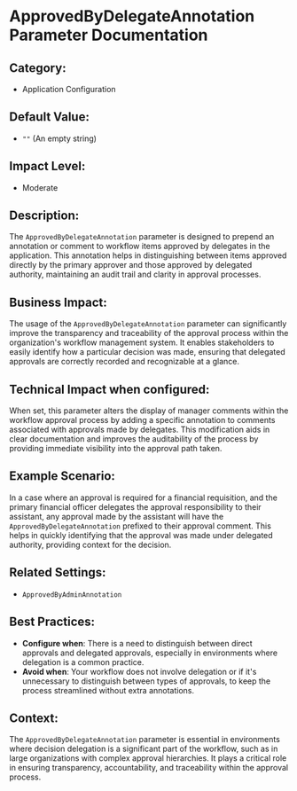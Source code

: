 # ApprovedByDelegateAnnotation Parameter Documentation

## Category:
- Application Configuration

## Default Value:
- `""` (An empty string)

## Impact Level:
- Moderate

## Description:
The `ApprovedByDelegateAnnotation` parameter is designed to prepend an annotation or comment to workflow items approved by delegates in the application. This annotation helps in distinguishing between items approved directly by the primary approver and those approved by delegated authority, maintaining an audit trail and clarity in approval processes.

## Business Impact:
The usage of the `ApprovedByDelegateAnnotation` parameter can significantly improve the transparency and traceability of the approval process within the organization's workflow management system. It enables stakeholders to easily identify how a particular decision was made, ensuring that delegated approvals are correctly recorded and recognizable at a glance.

## Technical Impact when configured:
When set, this parameter alters the display of manager comments within the workflow approval process by adding a specific annotation to comments associated with approvals made by delegates. This modification aids in clear documentation and improves the auditability of the process by providing immediate visibility into the approval path taken.

## Example Scenario:
In a case where an approval is required for a financial requisition, and the primary financial officer delegates the approval responsibility to their assistant, any approval made by the assistant will have the `ApprovedByDelegateAnnotation` prefixed to their approval comment. This helps in quickly identifying that the approval was made under delegated authority, providing context for the decision.

## Related Settings:
- `ApprovedByAdminAnnotation`
  
## Best Practices:
- **Configure when**: There is a need to distinguish between direct approvals and delegated approvals, especially in environments where delegation is a common practice.
- **Avoid when**: Your workflow does not involve delegation or if it's unnecessary to distinguish between types of approvals, to keep the process streamlined without extra annotations.

## Context:
The `ApprovedByDelegateAnnotation` parameter is essential in environments where decision delegation is a significant part of the workflow, such as in large organizations with complex approval hierarchies. It plays a critical role in ensuring transparency, accountability, and traceability within the approval process.